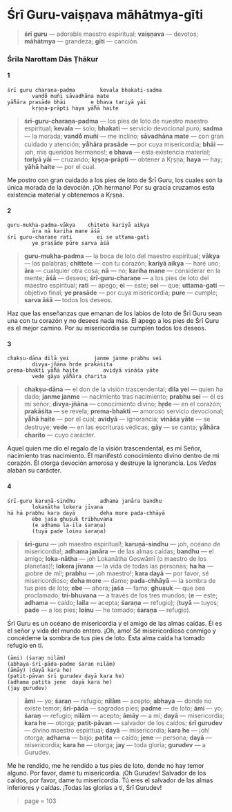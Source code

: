 # Śrī Guru-vaiṣṇava māhātmya-gīti

> **śrī guru** — adorable maestro espiritual; **vaiṣṇava** — devotos; **māhātmya** — grandeza; **gīti** — canción.

### Śrīla Narottam Dās Ṭhākur

#### 1

    śrī guru charaṇa-padma        kevala bhakati-sadma
            vando̐ muñi sāvadhāna mate
    yā̐hāra prasāde bhāi        e bhava tariyā yāi
            kṛṣṇa-prāpti haya yā̐hā haite

> **śrī-guru-charaṇa-padma** — los pies de loto de nuestro maestro espiritual; **kevala** — solo; **bhakati** — servicio devocional puro; **sadma** — la morada; **vando̐ muñi** — me inclino; **sāvadhāna mate** — con gran cuidado y atención; **yā̐hāra prasāde** — por cuya misericordia; **bhāi** — ¡oh, mis queridos hermanos!; **e bhava** — esta existencia material; **toriyā yāi** — cruzando; **kṛṣṇa-prāpti** — obtener a Kṛṣṇa; **haya** — hay; **yāhā haite** — por el cual.

Me postro con gran cuidado a los pies de loto de Śrī Guru, los cuales son la única morada de la devoción. ¡Oh hermano! Por su gracia cruzamos esta existencia material y obtenemos a Kṛṣṇa.

#### 2

    guru-mukha-padma-vākya    chitete kariyā aikya
            āra nā kariha mane āśā
    śrī guru-charaṇe rati        ei se uttama-gati
            ye prasāde pūre sarva āśā

> **guru-mukha-padma** — la boca de loto del maestro espiritual; **vākya** — las palabras; **chittete** — con tu corazón; **kariyā aikya** — haré uno; **āra** — cualquier otra cosa; **nā** — no; **kariha mane** — considerar en la mente; **āśā** — deseos; **śrī-guru-charaṇe** — a los pies de loto del maestro espiritual; **rati** — apego; **ei** — este; **sei** — que; **uttama-gati** — objetivo final; **ye prasāde** — por cuya misericordia; **pure** — cumple; **sarva āśā** — todos los deseos.

Haz que las enseñanzas que emanan de los labios de loto de Śrī Guru sean una con tu corazón y no desees nada más. El apego a los pies de Śrī Guru es el mejor camino. Por su misericordia se cumplen todos los deseos.

#### 3

    chakṣu-dāna dilā yei        janme janme prabhu sei
            divya-jñāna hṛde prakāśita
    prema-bhakti yā̐hā haite        avidyā vināśa yāte
            vede gāya yā̐hāra charita

> **chakṣu-dāna** — el don de la visión trascendental; **dila yei** — quien ha dado; **janme janme** — nacimiento tras nacimiento; **prabhu sei** — él es mi señor; **divya-jñāna** — conocimiento divino; **hṛde** — en el corazón; **prakāśita** — se revela; **prema-bhakti** — amoroso servicio devocional; **yā̐hā haite** — por el cual; **avidyā** — ignorancia; **vināśa yāte** — se destruye; **vede** — en las escrituras védicas; **gāy** — se canta; **yā̐hāra charito** — cuyo carácter.

Aquel quien me dio el regalo de la visión trascendental, es mi Señor, nacimiento tras nacimiento. Él manifestó conocimiento divino dentro de mi corazón. Él otorga devoción amorosa y destruye la ignorancia. Los *Vedas* alaban su carácter.

#### 4

    śrī-guru karuṇā-sindhu        adhama janāra bandhu
            lokanātha lokera jīvana
    hā hā prabhu kara dayā        deha more pada-chhāyā
            ebe jaśa ghuṣuk tribhuvana
            (e adhama la-ila śaraṇa)
            (tuyā pade loinu śaraṇa)

> **śrī-guru** — ¡oh maestro espiritual!; **karuṇā-sindhu** — ¡oh, océano de misericordia!; **adhama janāra** — de las almas caídas; **bandhu** — el amigo; **loka-nātha** — ¡oh Lokanātha Goswāmī (o maestro de los planetas)!; **lokera jīvana** — la vida de todas las personas; **ha ha** — ¡pobre de mí!; **prabhu** — ¡oh maestro!; **kara dayā** — por favor, sé misericordioso; **deha more** — dame; **pada-chhāyā** — la sombra de tus pies de loto; **ebe** — ahora; **jaśa** — fama; **ghuṣuk** — que sea proclamado; **tri-bhuvana** — a través de los tres mundos; (**e** — este; **adhama** — caído; **laila** — acepta; **śaraṇa** — refugio); (**tuyā** — tuyos; **pade** — a los pies; **loinu** — he tomado; **śaraṇa** — refugio).

Śrī Guru es un océano de misericordia y el amigo de las almas caídas. Él es el señor y vida del mundo entero. ¡Oh, amo! Sé misericordioso conmigo y concédeme la sombra de tus pies de loto. Esta alma caída ha tomado refugio en ti.

    (āmi) (śaraṇ nilām)
    (abhaya-śrī-pāda-padme śaraṇ nilām)
    (āmāy) (dayā kara he)
    (patit-pāvan śrī gurudev dayā kara he)
    (adhama patita jene  dayā kara he)
    (jay gurudev)

> **āmi** — yo; **śaraṇ** — refugio; **nilām** — acepto; **abhaya** — donde no existe temor; **śrī-pāda** — sagrados pies; **padme** — de loto; **āmi** — yo; **śaraṇ** — refugio; **nilām** — acepto; **āmāy** — a mí; **dayā** — misericordia; **kara he** — otorga; **patit-pāvan** — salvador de los caídos; **śrī gurudev** — divino maestro espiritual; **dayā** — misericordia; **kara he** — ¡oh! otorga; **adhama** — bajo; **patita** — caído; **jene** — persona; **dayā** — misericordia; **kara he** — otorga; **jay** — toda gloria; **gurudev** — a Gurudev.

Me he rendido, me he rendido a tus pies de loto, donde no hay temor alguno. Por favor, dame tu misericordia. ¡Oh Gurudev! Salvador de los caídos, por favor, dame tu misericordia. Tú eres el salvador de las almas inferiores y caídas. ¡Todas las glorias a ti, Śrī Gurudev!


> page = 103
